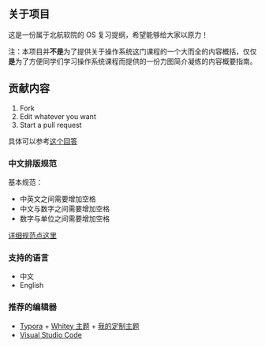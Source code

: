 ## 关于项目

这是一份属于北航软院的 OS 复习提纲，希望能够给大家以原力！

注：本项目并**不是**为了提供关于操作系统这门课程的一个大而全的内容概括，仅仅**是**为了方便同学们学习操作系统课程而提供的一份力图简介凝练的内容概要指南。

## 贡献内容

1. Fork
2. Edit whatever you want
3. Start a pull request

具体可以参考[这个回答](https://www.zhihu.com/question/21682976/answer/79489643)

### 中文排版规范

基本规范：

* 中英文之间需要增加空格
* 中文与数字之间需要增加空格
* 数字与单位之间需要增加空格

[详细规范点这里](https://github.com/sparanoid/chinese-copywriting-guidelines)

### 支持的语言

* 中文
* English

### 推荐的编辑器

* [Typora](https://www.typora.io/) + [Whitey 主题](doc/whitey.css) + [我的定制主题](doc/whitey.user.css)
* [Visual Studio Code](https://code.visualstudio.com/)